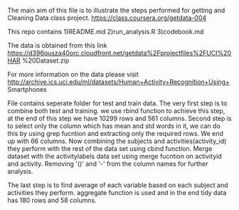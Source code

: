 The main aim of this file is to illustrate the steps performed for
getting and Cleaning Data class project.
https://class.coursera.org/getdata-004

This repo contains 
1)README.md 
2)run_analysis.R
3)codebook.md

The data is obtained from this link
https://d396qusza40orc.cloudfront.net/getdata%2Fprojectfiles%2FUCI%20HAR
%20Dataset.zip

For more information on the data please visit
http://archive.ics.uci.edu/ml/datasets/Human+Activity+Recognition+Using+
Smartphones

File contains seperate folder for test and train data. The very first
step is to combine both test and training. we use rbind function to
achieve this step, at the end of this step we have 10299 rows and 561
columns. Second step is to select only the column which has mean and std
words in it, we can do this by using grep fucntion and extracting only
the required rows. We end up with 66 columns. Now combining the subjects
and activities(activity_id) they perform with the rest of the data set
using cbind function. Merge dataset with the activitylabels data set
using merge fucntion on activityid and activity. Removing '()' and '-'
from the column names for further analysis.


The last step is to find average of each variable based on each subject
and activities they perform. aggregate function is used and in the end
tidy data has 180 rows and 58 columns. 

